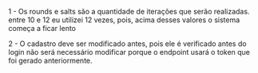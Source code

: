 1 - Os rounds e salts são a quantidade de iterações que serão realizadas.
    entre 10 e 12
    eu utilizei 12 vezes, pois, acima desses valores o sistema começa a ficar lento

2 - O cadastro deve ser modificado antes, pois ele é verificado antes do login
    não será necessário modificar porque o endpoint usará o token que foi gerado anteriormente.
